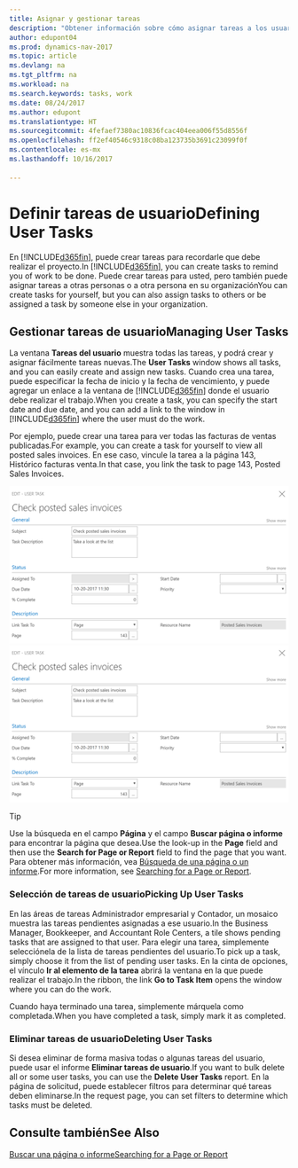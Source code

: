 ```yaml
---
title: Asignar y gestionar tareas
description: "Obtener información sobre cómo asignar tareas a los usuarios, incluido su contable, en Dynamics NAV"
author: edupont04
ms.prod: dynamics-nav-2017
ms.topic: article
ms.devlang: na
ms.tgt_pltfrm: na
ms.workload: na
ms.search.keywords: tasks, work
ms.date: 08/24/2017
ms.author: edupont
ms.translationtype: HT
ms.sourcegitcommit: 4fefaef7380ac10836fcac404eea006f55d8556f
ms.openlocfilehash: ff2ef40546c9318c08ba123735b3691c23099f0f
ms.contentlocale: es-mx
ms.lasthandoff: 10/16/2017

---
```

# <a name="defining-user-tasks"></a><span data-ttu-id="d5830-103">Definir tareas de usuario</span><span class="sxs-lookup"><span data-stu-id="d5830-103">Defining User Tasks</span></span>
<span data-ttu-id="d5830-104">En [!INCLUDE[d365fin](includes/d365fin_md.md)], puede crear tareas para recordarle que debe realizar el proyecto.</span><span class="sxs-lookup"><span data-stu-id="d5830-104">In [!INCLUDE[d365fin](includes/d365fin_md.md)], you can create tasks to remind you of work to be done.</span></span> <span data-ttu-id="d5830-105">Puede crear tareas para usted, pero también puede asignar tareas a otras personas o a otra persona en su organización</span><span class="sxs-lookup"><span data-stu-id="d5830-105">You can create tasks for yourself, but you can also assign tasks to others or be assigned a task by someone else in your organization.</span></span>  

## <a name="managing-user-tasks"></a><span data-ttu-id="d5830-106">Gestionar tareas de usuario</span><span class="sxs-lookup"><span data-stu-id="d5830-106">Managing User Tasks</span></span>
<span data-ttu-id="d5830-107">La ventana **Tareas del usuario** muestra todas las tareas, y podrá crear y asignar fácilmente tareas nuevas.</span><span class="sxs-lookup"><span data-stu-id="d5830-107">The **User Tasks** window shows all tasks, and you can easily create and assign new tasks.</span></span> <span data-ttu-id="d5830-108">Cuando crea una tarea, puede especificar la fecha de inicio y la fecha de vencimiento, y puede agregar un enlace a la ventana de [!INCLUDE[d365fin](includes/d365fin_md.md)] donde el usuario debe realizar el trabajo.</span><span class="sxs-lookup"><span data-stu-id="d5830-108">When you create a task, you can specify the start date and due date, and you can add a link to the window in [!INCLUDE[d365fin](includes/d365fin_md.md)] where the user must do the work.</span></span>  

<span data-ttu-id="d5830-109">Por ejemplo, puede crear una tarea para ver todas las facturas de ventas publicadas.</span><span class="sxs-lookup"><span data-stu-id="d5830-109">For example, you can create a task for yourself to view all posted sales invoices.</span></span> <span data-ttu-id="d5830-110">En ese caso, vincule la tarea a la página 143, Histórico facturas venta.</span><span class="sxs-lookup"><span data-stu-id="d5830-110">In that case, you link the task to page 143, Posted Sales Invoices.</span></span>  

<span data-ttu-id="d5830-111">![Ejemplo de tarea de usuario](media/across-user-tasks/sample-user-task.png "Ejemplo de tarea de usuario")</span><span class="sxs-lookup"><span data-stu-id="d5830-111">![Example of a User Task](media/across-user-tasks/sample-user-task.png "Example of a user task")</span></span>

> [!TIP]  
>  <span data-ttu-id="d5830-112">Use la búsqueda en el campo **Página** y el campo **Buscar página o informe** para encontrar la página que desea.</span><span class="sxs-lookup"><span data-stu-id="d5830-112">Use the look-up in the **Page** field and then use the **Search for Page or Report** field to find the page that you want.</span></span> <span data-ttu-id="d5830-113">Para obtener más información, vea [Búsqueda de una página o un informe](ui-search.md).</span><span class="sxs-lookup"><span data-stu-id="d5830-113">For more information, see [Searching for a Page or Report](ui-search.md).</span></span>  

### <a name="picking-up-user-tasks"></a><span data-ttu-id="d5830-114">Selección de tareas de usuario</span><span class="sxs-lookup"><span data-stu-id="d5830-114">Picking Up User Tasks</span></span>
<span data-ttu-id="d5830-115">En las áreas de tareas Administrador empresarial y Contador, un mosaico muestra las tareas pendientes asignadas a ese usuario.</span><span class="sxs-lookup"><span data-stu-id="d5830-115">In the Business Manager, Bookkeeper, and Accountant Role Centers, a tile shows pending tasks that are assigned to that user.</span></span> <span data-ttu-id="d5830-116">Para elegir una tarea, simplemente selecciónela de la lista de tareas pendientes del usuario.</span><span class="sxs-lookup"><span data-stu-id="d5830-116">To pick up a task, simply choose it from the list of pending user tasks.</span></span> <span data-ttu-id="d5830-117">En la cinta de opciones, el vínculo **Ir al elemento de la tarea** abrirá la ventana en la que puede realizar el trabajo.</span><span class="sxs-lookup"><span data-stu-id="d5830-117">In the ribbon, the link **Go to Task Item** opens the window where you can do the work.</span></span>  

<span data-ttu-id="d5830-118">Cuando haya terminado una tarea, simplemente márquela como completada.</span><span class="sxs-lookup"><span data-stu-id="d5830-118">When you have completed a task, simply mark it as completed.</span></span>  

### <a name="deleting-user-tasks"></a><span data-ttu-id="d5830-119">Eliminar tareas de usuario</span><span class="sxs-lookup"><span data-stu-id="d5830-119">Deleting User Tasks</span></span>
<span data-ttu-id="d5830-120">Si desea eliminar de forma masiva todas o algunas tareas del usuario, puede usar el informe **Eliminar tareas de usuario**.</span><span class="sxs-lookup"><span data-stu-id="d5830-120">If you want to bulk delete all or some user tasks, you can use the **Delete User Tasks** report.</span></span> <span data-ttu-id="d5830-121">En la página de solicitud, puede establecer filtros para determinar qué tareas deben eliminarse.</span><span class="sxs-lookup"><span data-stu-id="d5830-121">In the request page, you can set filters to determine which tasks must be deleted.</span></span>  

## <a name="see-also"></a><span data-ttu-id="d5830-122">Consulte también</span><span class="sxs-lookup"><span data-stu-id="d5830-122">See Also</span></span>
[<span data-ttu-id="d5830-123">Buscar una página o informe</span><span class="sxs-lookup"><span data-stu-id="d5830-123">Searching for a Page or Report</span></span>](ui-search.md)  

